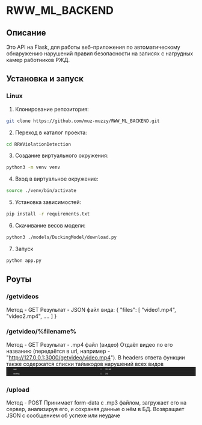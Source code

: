 
# RWW_ML_BACKEND
## Описание
Это API на Flask, для работы веб-приложения по автоматическому обнаружению нарушений правил безопасности на записях с нагрудных камер работников РЖД.
## Установка и запуск
### Linux
1. Клонирование репозитория:
```bash
git clone https://github.com/muz-muzzy/RWW_ML_BACKEND.git
```
2. Переход в каталог проекта:
```bash
cd RRWViolationDetection
```
3.  Создание виртуального окружения:
```bash
python3 -m venv venv
```
4. Вход в виртуальное окружение:
```bash
source ./venv/bin/activate
```
5. Установка зависимостей:
```bash
pip install -r requirements.txt
```
6. Скачивание весов модели:
```bash
python3 ./models/DuckingModel/download.py
```
7. Запуск
```bash
python app.py
```

## Роуты
### /getvideos
Метод - GET
Результат - JSON файл вида:
{
    "files": [
        "video1.mp4",
        "video2.mp4", 
        ....
    ]
}

### /getvideo/%filename%
Метод - GET
Результат - .mp4 файл (видео)
Отдаёт видео по его названию (передаётся в url, например - "http://127.0.0.1:3000/getvideo/video.mp4").
В headers ответа функции также содержатся списки таймкодов нарушений всех видов
![скриншот хэдеров](headers_screenshot.png)

### /upload
Метод - POST
Принимает form-data с .mp3 файлом, загружает его на сервер, анализируя его, и сохраняя данные о нём в БД.
Возвращает JSON с сообщением об успехе или неудаче
